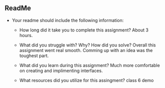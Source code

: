 
## ReadMe
- Your readme should include the following information:
	- How long did it take you to complete this assignment?
	About 3 hours. 

	- What did you struggle with? Why? How did you solve?
	Overall this assignment went real smooth. Comming up with an idea was the toughest part.

	- What did you learn during this assignment?
	Much more comfortable on creating and implimenting interfaces. 

    - What resources did you utilize for this assingment?
	class 6 demo


